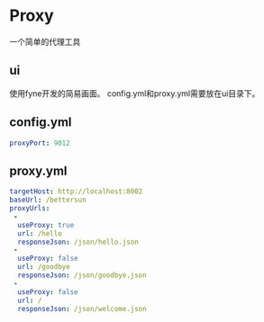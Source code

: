 # Proxy

一个简单的代理工具

## ui

使用fyne开发的简易画面。
config.yml和proxy.yml需要放在ui目录下。

## config.yml

```yaml
proxyPort: 9012
```

## proxy.yml

```yaml
targetHost: http://localhost:8002
baseUrl: /bettersun
proxyUrls:
 -
  useProxy: true
  url: /hello
  responseJson: /json/hello.json
 -
  useProxy: false
  url: /goodbye
  responseJson: /json/goodbye.json
 -
  useProxy: false
  url: /
  responseJson: /json/welcome.json

```